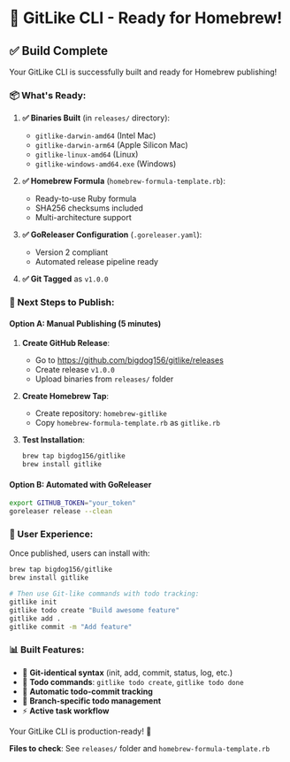 # 🚀 GitLike CLI - Ready for Homebrew! 

## ✅ Build Complete

Your GitLike CLI is successfully built and ready for Homebrew publishing!

### 📦 What's Ready:

1. **✅ Binaries Built** (in `releases/` directory):
   - `gitlike-darwin-amd64` (Intel Mac)
   - `gitlike-darwin-arm64` (Apple Silicon Mac)
   - `gitlike-linux-amd64` (Linux)
   - `gitlike-windows-amd64.exe` (Windows)

2. **✅ Homebrew Formula** (`homebrew-formula-template.rb`):
   - Ready-to-use Ruby formula
   - SHA256 checksums included
   - Multi-architecture support

3. **✅ GoReleaser Configuration** (`.goreleaser.yaml`):
   - Version 2 compliant
   - Automated release pipeline ready

4. **✅ Git Tagged** as `v1.0.0`

### 🎯 Next Steps to Publish:

#### Option A: Manual Publishing (5 minutes)
1. **Create GitHub Release**:
   - Go to https://github.com/bigdog156/gitlike/releases
   - Create release `v1.0.0`
   - Upload binaries from `releases/` folder

2. **Create Homebrew Tap**:
   - Create repository: `homebrew-gitlike`
   - Copy `homebrew-formula-template.rb` as `gitlike.rb`

3. **Test Installation**:
   ```bash
   brew tap bigdog156/gitlike
   brew install gitlike
   ```

#### Option B: Automated with GoReleaser
```bash
export GITHUB_TOKEN="your_token"
goreleaser release --clean
```

### 🎉 User Experience:

Once published, users can install with:
```bash
brew tap bigdog156/gitlike
brew install gitlike

# Then use Git-like commands with todo tracking:
gitlike init
gitlike todo create "Build awesome feature"
gitlike add .
gitlike commit -m "Add feature"
```

### 📊 Built Features:
- 🎯 **Git-identical syntax** (init, add, commit, status, log, etc.)
- 📝 **Todo commands**: `gitlike todo create`, `gitlike todo done`
- 🔄 **Automatic todo-commit tracking**
- 🌿 **Branch-specific todo management**
- ⚡ **Active task workflow**

Your GitLike CLI is production-ready! 🚀

**Files to check**: See `releases/` folder and `homebrew-formula-template.rb`
